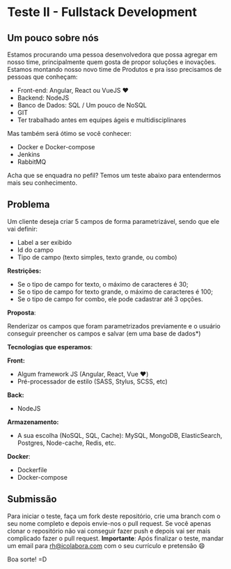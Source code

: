 # Teste II - Fullstack Development

## Um pouco sobre nós

Estamos procurando uma pessoa desenvolvedora que possa agregar em nosso time, principalmente quem gosta de propor soluções e inovações. Estamos montando nosso novo time de Produtos e pra isso precisamos de pessoas que conheçam:

- Front-end: Angular, React ou VueJS ♥️
- Backend: NodeJS 
- Banco de Dados: SQL / Um pouco de NoSQL
- GIT
- Ter trabalhado antes em equipes ágeis e multidisciplinares


Mas também será ótimo se você conhecer:

- Docker e Docker-compose
- Jenkins
- RabbitMQ

Acha que se enquadra no pefil? Temos um teste abaixo para entendermos mais seu conhecimento.


## Problema

Um cliente deseja criar 5 campos de forma parametrizável, sendo que ele vai definir:
- Label a ser exibido
- Id do campo
- Tipo de campo (texto simples, texto grande, ou combo)

**Restrições:**
- Se o tipo de campo for texto, o máximo de caracteres é 30;
- Se o tipo de campo for texto grande, o máximo de caracteres é 100;
- Se o tipo de campo for combo, ele pode cadastrar até 3 opções.

**Proposta**:

Renderizar os campos que foram parametrizados previamente e o usuário conseguir preencher os campos e salvar (em uma base de dados*)

**Tecnologias que esperamos**:

**Front:**
- Algum framework JS (Angular, React, Vue ♥️)
- Pré-processador de estilo (SASS, Stylus, SCSS, etc)

**Back:**
- NodeJS

**Armazenamento:**
- A sua escolha (NoSQL, SQL, Cache): MySQL, MongoDB, ElasticSearch, Postgres, Node-cache, Redis, etc.

**Docker**:
- Dockerfile
- Docker-compose


## Submissão
Para iniciar o teste, faça um fork deste repositório, crie uma branch com o seu nome completo e depois envie-nos o pull request. Se você apenas clonar o repositório não vai conseguir fazer push e depois vai ser mais complicado fazer o pull request. **Importante**: Após finalizar o teste, mandar um email para rh@icolabora.com com o seu currículo e pretensão 😄

Boa sorte! =D

